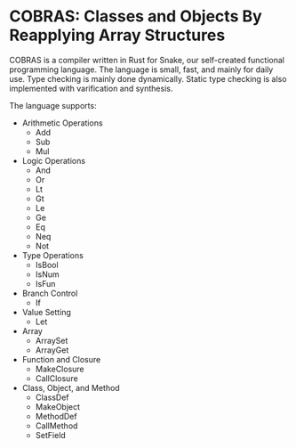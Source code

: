 # COBRAS: Classes and Objects By Reapplying Array Structures

COBRAS is a compiler written in Rust for Snake, our self-created functional programming language. The language is small, fast, and mainly for daily use. Type checking is mainly done dynamically. Static type checking is also implemented with varification and synthesis.

The language supports:
- Arithmetic Operations 
    * Add
    * Sub
    * Mul
- Logic Operations
    * And
    * Or
    * Lt
    * Gt
    * Le
    * Ge
    * Eq
    * Neq
    * Not
- Type Operations
    * IsBool
    * IsNum
    * IsFun
- Branch Control
    * If
- Value Setting
    * Let
- Array
    * ArraySet
    * ArrayGet
- Function and Closure
    * MakeClosure
    * CallClosure
- Class, Object, and Method
    * ClassDef
    * MakeObject
    * MethodDef
    * CallMethod
    * SetField
